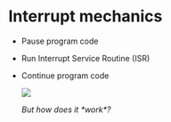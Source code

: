 # Interrupt mechanics

- Pause program code
- Run Interrupt Service Routine (ISR)
- Continue program code

  ![](https://i0.wp.com/microcontrollerslab.com/wp-content/uploads/2020/09/Interrupt-processing-ARM.png?resize=768%2C556&ssl=1)

  *But how does it \*work\*?*